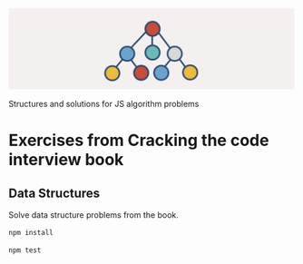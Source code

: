 ![JavaScript structures](../../assets/logo.png)

Structures and solutions for JS algorithm problems

# Exercises from Cracking the code interview book

## Data Structures

Solve data structure problems from the book. 

```bash
npm install
```
```bash
npm test
```